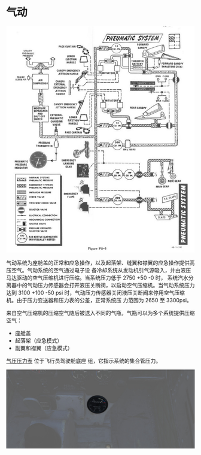 # 气动

![manual_pneumatic_diagram](../img/manual_pneumatic_diagram.jpg)

气动系统为座舱盖的正常和应急操作，以及起落架、缝翼和襟翼的应急操作提供高压空气。气动系统的空气通过电子设
备冷却系统从发动机引气源吸入，并由液压马达驱动的空气压缩机进行压缩。当系统压力低于 2750 +50 -0 时，
系统汽水分离器中的气动压力传感器会打开液压关断阀，以启动空气压缩机。当气动系统压力达到 3100 +100
-50 psi 时，气动压力传感器关闭液压关断阀来停用空气压缩机。由于压力变送器和压力表的公差，正常系统压
力范围为 2650 至 3300psi。

来自空气压缩机的压缩空气随后被送入不同的气瓶，气瓶可以为多个系统提供压缩空气：

- 座舱盖
- 起落架（应急模式）
- 副翼和襟翼（应急模式）

[气压压力表](../cockpit/pilot/pedestal_group.md#pneumatic-pressure-indicator) 位于飞行员驾驶舱底座
组，它指示系统的集合管压力。

![Pneumatics](../img/pilot_pneumatic.jpg)
